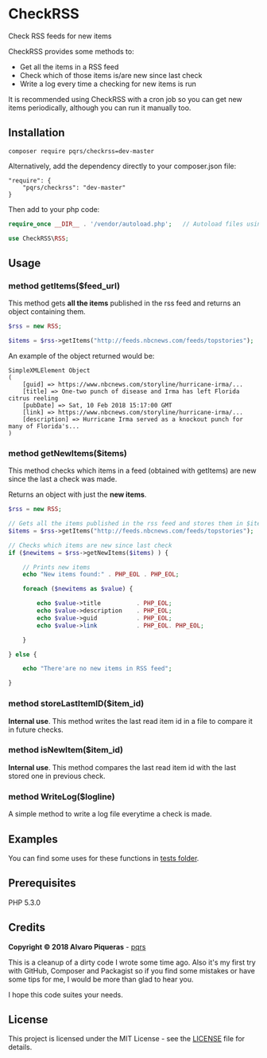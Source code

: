 # CheckRSS

Check RSS feeds for new items

CheckRSS provides some methods to:

* Get all the items in a RSS feed
* Check which of those items is/are new since last check
* Write a log every time a checking for new items is run

It is recommended using CheckRSS with a cron job so you can get new items periodically, although you can run it manually too.


## Installation

```
composer require pqrs/checkrss=dev-master
```

Alternatively, add the dependency directly to your composer.json file:

```
"require": {
    "pqrs/checkrss": "dev-master"
}
```

Then add to your php code:

``` php
require_once __DIR__ . '/vendor/autoload.php';   // Autoload files using Composer autoload

use CheckRSS\RSS;
```

## Usage

### method getItems($feed_url)

This method gets **all the items** published in the rss feed and returns an object containing them.

``` php
$rss = new RSS;

$items = $rss->getItems("http://feeds.nbcnews.com/feeds/topstories");
```

An example of the object returned would be:

```
SimpleXMLElement Object
(
    [guid] => https://www.nbcnews.com/storyline/hurricane-irma/...
    [title] => One-two punch of disease and Irma has left Florida citrus reeling
    [pubDate] => Sat, 10 Feb 2018 15:17:00 GMT
    [link] => https://www.nbcnews.com/storyline/hurricane-irma/...
    [description] => Hurricane Irma served as a knockout punch for many of Florida's...
)
```

### method getNewItems($items)

This method checks which items in a feed (obtained with getItems) are new since the last a check was made.

Returns an object with just the **new items**.

``` php
$rss = new RSS;

// Gets all the items published in the rss feed and stores them in $items
$items = $rss->getItems("http://feeds.nbcnews.com/feeds/topstories");

// Checks which items are new since last check
if ($newitems = $rss->getNewItems($items) ) {

    // Prints new items
    echo "New items found:" . PHP_EOL . PHP_EOL;

    foreach ($newitems as $value) {

        echo $value->title          . PHP_EOL;
        echo $value->description    . PHP_EOL;
        echo $value->guid           . PHP_EOL;
        echo $value->link           . PHP_EOL. PHP_EOL;

    }

} else {

    echo "There'are no new items in RSS feed";

}
```

### method storeLastItemID($item_id)

**Internal use**. This method writes the last read item id in a file to compare it in future checks.


### method isNewItem($item_id)

**Internal use**. This method compares the last read item id with the last stored one in previous check.


### method WriteLog($logline)

A simple method to write a log file everytime a check is made.


## Examples

You can find some uses for these functions in [tests folder](tests).


## Prerequisites

PHP 5.3.0


## Credits

**Copyright © 2018 Alvaro Piqueras** - [pqrs](https://github.com/pqrs)

This is a cleanup of a dirty code I wrote some time ago. Also it's my first try with GitHub, Composer and Packagist so if you find some mistakes or have some tips for me, I would be more than glad to hear you.

I hope this code suites your needs.


## License

This project is licensed under the MIT License - see the [LICENSE](LICENSE) file for details.

